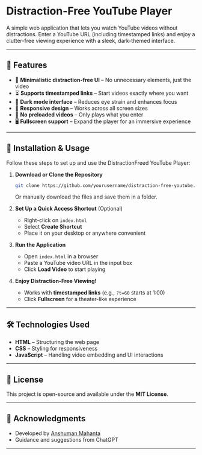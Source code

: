 # Distraction-Free YouTube Player

A simple web application that lets you watch YouTube videos without distractions. Enter a YouTube URL (including timestamped links) and enjoy a clutter-free viewing experience with a sleek, dark-themed interface.

---

## 🚀 Features  
- 🎥 **Minimalistic distraction-free UI** – No unnecessary elements, just the video  
- ⏳ **Supports timestamped links** – Start videos exactly where you want  
- 🔲 **Dark mode interface** – Reduces eye strain and enhances focus  
- 🔄 **Responsive design** – Works across all screen sizes  
- 🔎 **No preloaded videos** – Only plays what you enter  
- 🖥️ **Fullscreen support** – Expand the player for an immersive experience  

---

## 📖 Installation & Usage  

Follow these steps to set up and use the DistractionFreed YouTube Player:

1. **Download or Clone the Repository**  
   ```sh
   git clone https://github.com/yourusername/distraction-free-youtube.git
   ```
   Or manually download the files and save them in a folder.  

2. **Set Up a Quick Access Shortcut** (Optional)  
   - Right-click on `index.html`  
   - Select **Create Shortcut**  
   - Place it on your desktop or anywhere convenient  

3. **Run the Application**  
   - Open `index.html` in a browser  
   - Paste a YouTube video URL in the input box  
   - Click **Load Video** to start playing  

4. **Enjoy Distraction-Free Viewing!**  
   - Works with **timestamped links** (e.g., `?t=60` starts at 1:00)  
   - Click **Fullscreen** for a theater-like experience  

---

## 🛠️ Technologies Used  
- **HTML** – Structuring the web page  
- **CSS** – Styling for responsiveness
- **JavaScript** – Handling video embedding and UI interactions  

---

## 📜 License  
This project is open-source and available under the **MIT License**.  

---

## 📢 Acknowledgments  
- Developed by [Anshuman Mahanta](https://github.com/AnshumanMahanta)
- Guidance and suggestions from ChatGPT  

---

